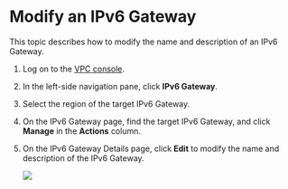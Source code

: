 # Modify an IPv6 Gateway

This topic describes how to modify the name and description of an IPv6 Gateway.

1.  Log on to the [VPC console](https://vpcnext.console.aliyun.com).

2.  In the left-side navigation pane, click **IPv6 Gateway**.

3.  Select the region of the target IPv6 Gateway.

4.  On the IPv6 Gateway page, find the target IPv6 Gateway, and click **Manage** in the **Actions** column.

5.  On the IPv6 Gateway Details page, click **Edit** to modify the name and description of the IPv6 Gateway.

    ![](https://static-aliyun-doc.oss-accelerate.aliyuncs.com/assets/img/en-US/8980907161/p48368.png)


